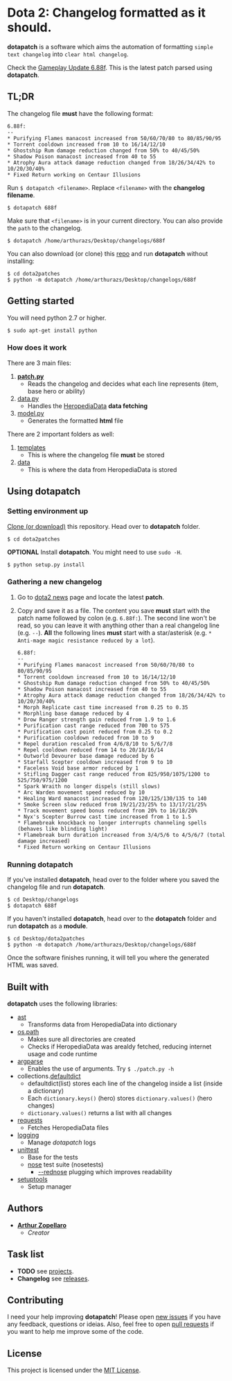 # Dota 2: Changelog formatted as it should.
**dotapatch** is a software which aims the automation of formatting `simple text changelog` into `clear html changelog`.

Check the [Gameplay Update 6.88f](https://arthurazs.github.io/dota2patches/688f.html). This is the latest patch parsed using **dotapatch**.

## TL;DR
The changelog file **must** have the following format:

```
6.88f:
--
* Purifying Flames manacost increased from 50/60/70/80 to 80/85/90/95
* Torrent cooldown increased from 10 to 16/14/12/10
* Ghostship Rum damage reduction changed from 50% to 40/45/50%
* Shadow Poison manacost increased from 40 to 55
* Atrophy Aura attack damage reduction changed from 18/26/34/42% to 10/20/30/40%
* Fixed Return working on Centaur Illusions
```
Run `$ dotapatch <filename>`. Replace `<filename>` with the **changelog filename**.

    $ dotapatch 688f

Make sure that `<filename>` is in your current directory. You can also provide the `path` to the changelog.

    $ dotapatch /home/arthurazs/Desktop/changelogs/688f

You can also download (or clone) this [repo](https://github.com/arthurazs/dota2patches) and run **dotapatch** without installing:

    $ cd dota2patches
    $ python -m dotapatch /home/arthurazs/Desktop/changelogs/688f

## Getting started
You will need python 2.7 or higher.

    $ sudo apt-get install python

### How does it work
There are 3 main files:

1. [**patch.py**](/dotapatch/patch.py)
    - Reads the changelog and decides what each line represents (item, base hero or ability)
2. [data.py](/dotapatch/data.py)
    - Handles the [HeropediaData](https://www.dota2.com/jsfeed/heropediadata?feeds=herodata,itemdata,abilitydata) **data fetching**
3. [model.py](/dotapatch/model.py)
    - Generates the formatted **html** file

There are 2 important folders as well:

1. [templates](/dotapatch/templates)
    - This is where the changelog file **must** be stored
2. [data](/dotapatch/data)
    - This is where the data from HeropediaData is stored

## Using dotapatch

### Setting environment up

[Clone (or download)](https://help.github.com/articles/cloning-a-repository/) this repository. Head over to **dotapatch** folder.

    $ cd dota2patches
    
**OPTIONAL** Install **dotapatch**. You might need to use `sudo -H`.

    $ python setup.py install

### Gathering a new changelog

1. Go to [dota2 news](https://www.dota2.com/news/updates/) page and locate the latest **patch**.
2. Copy and save it as a file. The content you save **must** start with the patch name followed by colon (e.g. `6.88f:`). The second line won't be read, so you can leave it with anything other than a real changelog line (e.g. `--`). **All** the following lines **must** start with a star/asterisk (e.g. `* Anti-mage magic resistance reduced by a lot`).

    ```
    6.88f:
    --
    * Purifying Flames manacost increased from 50/60/70/80 to 80/85/90/95
    * Torrent cooldown increased from 10 to 16/14/12/10
    * Ghostship Rum damage reduction changed from 50% to 40/45/50%
    * Shadow Poison manacost increased from 40 to 55
    * Atrophy Aura attack damage reduction changed from 18/26/34/42% to 10/20/30/40%
    * Morph Replicate cast time increased from 0.25 to 0.35
    * Morphling base damage reduced by 4
    * Drow Ranger strength gain reduced from 1.9 to 1.6
    * Purification cast range reduced from 700 to 575
    * Purification cast point reduced from 0.25 to 0.2
    * Purification cooldown reduced from 10 to 9
    * Repel duration rescaled from 4/6/8/10 to 5/6/7/8
    * Repel cooldown reduced from 14 to 20/18/16/14
    * Outworld Devourer base damage reduced by 6
    * Starfall Scepter cooldown increased from 9 to 10
    * Faceless Void base armor reduced by 1
    * Stifling Dagger cast range reduced from 825/950/1075/1200 to 525/750/975/1200 
    * Spark Wraith no longer dispels (still slows)
    * Arc Warden movement speed reduced by 10
    * Healing Ward manacost increased from 120/125/130/135 to 140
    * Smoke Screen slow reduced from 19/21/23/25% to 13/17/21/25%
    * Track movement speed bonus reduced from 20% to 16/18/20%
    * Nyx's Scepter Burrow cast time increased from 1 to 1.5
    * Flamebreak knockback no longer interrupts channeling spells (behaves like blinding light)
    * Flamebreak burn duration increased from 3/4/5/6 to 4/5/6/7 (total damage increased)
    * Fixed Return working on Centaur Illusions
    ```

### Running dotapatch

If you've installed **dotapatch**, head over to the folder where you saved the changelog file and run **dotapatch**.

    $ cd Desktop/changelogs
    $ dotapatch 688f

If you haven't installed **dotapatch**, head over to the **dotapatch** folder and run **dotapatch** as a **module**.

    $ cd Desktop/dota2patches
    $ python -m dotapatch /home/arthurazs/Desktop/changelogs/688f

Once the software finishes running, it will tell you where the generated HTML was saved.

## Built with
**dotapatch** uses the following libraries:
- [ast](https://docs.python.org/3.4/library/ast.html)
    - Transforms data from HeropediaData into dictionary
- [os.path](https://docs.python.org/3.4/library/os.path.html)
    - Makes sure all directories are created
    - Checks if HeropediaData was arealdy fetched, reducing internet usage and code runtime
- [argparse](https://docs.python.org/3.4/library/argparse.html)
    - Enables the use of arguments. Try `$ ./patch.py -h`
- collections.[defaultdict](https://docs.python.org/3.4/library/collections.html#collections.defaultdict)
    - defaultdict(list) stores each line of the changelog inside a list (inside a dictionary)
    - Each `dictionary.keys()` (hero) stores `dictionary.values()` (hero changes)
    - `dictionary.values()` returns a list with all changes
- [requests](https://github.com/kennethreitz/requests)
    - Fetches HeropediaData files
- [logging](https://docs.python.org/3.4/library/logging.html)
    - Manage *dotapatch* logs
- [unittest](https://docs.python.org/3.4/library/unittest.html)
    - Base for the tests
    - [nose](http://nose.readthedocs.io/en/latest/) test suite (nosetests)
        - [--rednose](https://github.com/JBKahn/rednose) plugging which improves readability
- [setuptools](https://github.com/pypa/setuptools)
    - Setup manager

## Authors
- [**Arthur Zopellaro**](https://github.com/arthurazs)
    - *Creator*

## Task list

 - **TODO** see [projects](/../../projects).
 - **Changelog** see [releases](/../../releases).

## Contributing
I need your help improving **dotapatch**! Please open [new issues](/../../issues/new) if you have any feedback, questions or ideias. Also, feel free to open [pull requests](/../../compare) if you want to help me improve some of the code.

## License
This project is licensed under the [MIT License](LICENSE).
